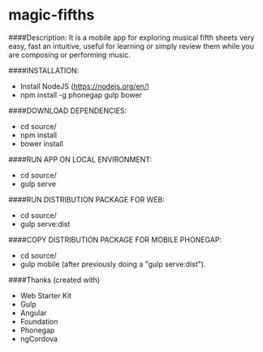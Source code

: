 # magic-fifths
####Description: 
It is a mobile app for exploring musical fifth sheets very easy, fast an intuitive, 
useful for learning or simply review them while you are composing or performing music.

####INSTALLATION:
- Install NodeJS (https://nodejs.org/en/)
- npm install -g phonegap gulp bower

####DOWNLOAD DEPENDENCIES:
- cd source/
- npm install
- bower install

####RUN APP ON LOCAL ENVIRONMENT:
- cd source/
- gulp serve

####RUN DISTRIBUTION PACKAGE FOR WEB:
- cd source/
- gulp serve:dist

####COPY DISTRIBUTION PACKAGE FOR MOBILE PHONEGAP:
- cd source/
- gulp mobile (after previously doing a "gulp serve:dist").

####Thanks (created with)
- Web Starter Kit
- Gulp
- Angular
- Foundation
- Phonegap
- ngCordova
